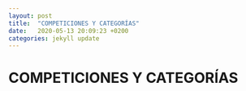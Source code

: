 ```yaml
---
layout: post
title:  "COMPETICIONES Y CATEGORÍAS"
date:   2020-05-13 20:09:23 +0200
categories: jekyll update
---
```


# COMPETICIONES Y CATEGORÍAS
